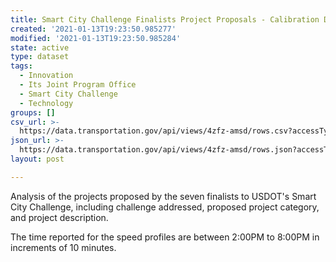 ```yaml
---
title: Smart City Challenge Finalists Project Proposals - Calibration Data
created: '2021-01-13T19:23:50.985277'
modified: '2021-01-13T19:23:50.985284'
state: active
type: dataset
tags:
  - Innovation
  - Its Joint Program Office
  - Smart City Challenge
  - Technology
groups: []
csv_url: >-
  https://data.transportation.gov/api/views/4zfz-amsd/rows.csv?accessType=DOWNLOAD
json_url: >-
  https://data.transportation.gov/api/views/4zfz-amsd/rows.json?accessType=DOWNLOAD
layout: post

---
```

Analysis of the projects proposed by the seven finalists to USDOT's Smart City Challenge, including challenge addressed, proposed project category, and project description.

The time reported for the speed profiles are between 2:00PM to 8:00PM in increments of 10 minutes.
